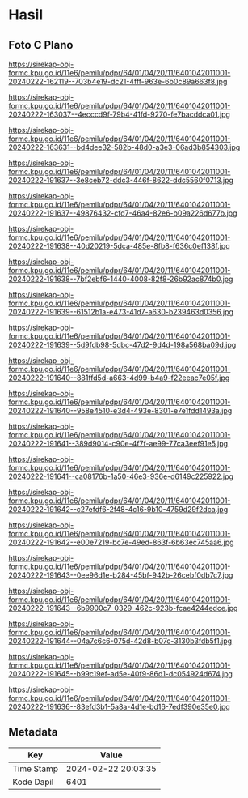 # Hasil

## Foto C Plano

https://sirekap-obj-formc.kpu.go.id/11e6/pemilu/pdpr/64/01/04/20/11/6401042011001-20240222-162119--703b4e19-dc21-4fff-963e-6b0c89a663f8.jpg

https://sirekap-obj-formc.kpu.go.id/11e6/pemilu/pdpr/64/01/04/20/11/6401042011001-20240222-163037--4ecccd9f-79b4-41fd-9270-fe7bacddca01.jpg

https://sirekap-obj-formc.kpu.go.id/11e6/pemilu/pdpr/64/01/04/20/11/6401042011001-20240222-163631--bd4dee32-582b-48d0-a3e3-06ad3b854303.jpg

https://sirekap-obj-formc.kpu.go.id/11e6/pemilu/pdpr/64/01/04/20/11/6401042011001-20240222-191637--3e8ceb72-ddc3-446f-8622-ddc5560f0713.jpg

https://sirekap-obj-formc.kpu.go.id/11e6/pemilu/pdpr/64/01/04/20/11/6401042011001-20240222-191637--49876432-cfd7-46a4-82e6-b09a226d677b.jpg

https://sirekap-obj-formc.kpu.go.id/11e6/pemilu/pdpr/64/01/04/20/11/6401042011001-20240222-191638--40d20219-5dca-485e-8fb8-f636c0ef138f.jpg

https://sirekap-obj-formc.kpu.go.id/11e6/pemilu/pdpr/64/01/04/20/11/6401042011001-20240222-191638--7bf2ebf6-1440-4008-82f8-26b92ac874b0.jpg

https://sirekap-obj-formc.kpu.go.id/11e6/pemilu/pdpr/64/01/04/20/11/6401042011001-20240222-191639--61512b1a-e473-41d7-a630-b239463d0356.jpg

https://sirekap-obj-formc.kpu.go.id/11e6/pemilu/pdpr/64/01/04/20/11/6401042011001-20240222-191639--5d9fdb98-5dbc-47d2-9d4d-198a568ba09d.jpg

https://sirekap-obj-formc.kpu.go.id/11e6/pemilu/pdpr/64/01/04/20/11/6401042011001-20240222-191640--881ffd5d-a663-4d99-b4a9-f22eeac7e05f.jpg

https://sirekap-obj-formc.kpu.go.id/11e6/pemilu/pdpr/64/01/04/20/11/6401042011001-20240222-191640--958e4510-e3d4-493e-8301-e7e1fdd1493a.jpg

https://sirekap-obj-formc.kpu.go.id/11e6/pemilu/pdpr/64/01/04/20/11/6401042011001-20240222-191641--389d9014-c90e-4f7f-ae99-77ca3eef91e5.jpg

https://sirekap-obj-formc.kpu.go.id/11e6/pemilu/pdpr/64/01/04/20/11/6401042011001-20240222-191641--ca08176b-1a50-46e3-936e-d6149c225922.jpg

https://sirekap-obj-formc.kpu.go.id/11e6/pemilu/pdpr/64/01/04/20/11/6401042011001-20240222-191642--c27efdf6-2f48-4c16-9b10-4759d29f2dca.jpg

https://sirekap-obj-formc.kpu.go.id/11e6/pemilu/pdpr/64/01/04/20/11/6401042011001-20240222-191642--e00e7219-bc7e-49ed-863f-6b63ec745aa6.jpg

https://sirekap-obj-formc.kpu.go.id/11e6/pemilu/pdpr/64/01/04/20/11/6401042011001-20240222-191643--0ee96d1e-b284-45bf-942b-26cebf0db7c7.jpg

https://sirekap-obj-formc.kpu.go.id/11e6/pemilu/pdpr/64/01/04/20/11/6401042011001-20240222-191643--6b9900c7-0329-462c-923b-fcae4244edce.jpg

https://sirekap-obj-formc.kpu.go.id/11e6/pemilu/pdpr/64/01/04/20/11/6401042011001-20240222-191644--04a7c6c6-075d-42d8-b07c-3130b3fdb5f1.jpg

https://sirekap-obj-formc.kpu.go.id/11e6/pemilu/pdpr/64/01/04/20/11/6401042011001-20240222-191645--b99c19ef-ad5e-40f9-86d1-dc054924d674.jpg

https://sirekap-obj-formc.kpu.go.id/11e6/pemilu/pdpr/64/01/04/20/11/6401042011001-20240222-191636--83efd3b1-5a8a-4d1e-bd16-7edf390e35e0.jpg


## Metadata

| Key        | Value               |
| ---------- | ------------------- |
| Time Stamp | 2024-02-22 20:03:35 |
| Kode Dapil | 6401                |



